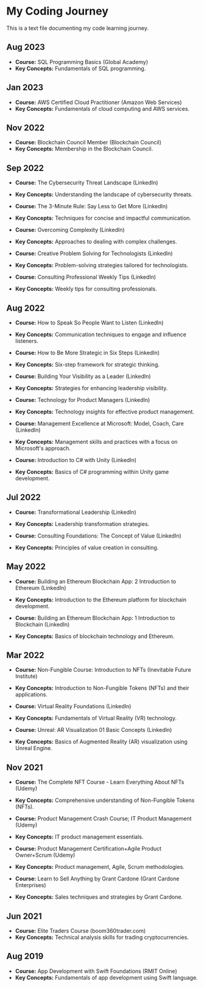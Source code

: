 # My Coding Journey
This is a text file documenting my code learning journey.

## Aug 2023
- **Course:** SQL Programming Basics (Global Academy)
- **Key Concepts:** Fundamentals of SQL programming.

## Jan 2023
- **Course:** AWS Certified Cloud Practitioner (Amazon Web Services)
- **Key Concepts:** Fundamentals of cloud computing and AWS services.

## Nov 2022
- **Course:** Blockchain Council Member (Blockchain Council)
- **Key Concepts:** Membership in the Blockchain Council.

## Sep 2022
- **Course:** The Cybersecurity Threat Landscape (LinkedIn)
- **Key Concepts:** Understanding the landscape of cybersecurity threats.

- **Course:** The 3-Minute Rule: Say Less to Get More (LinkedIn)
- **Key Concepts:** Techniques for concise and impactful communication.

- **Course:** Overcoming Complexity (LinkedIn)
- **Key Concepts:** Approaches to dealing with complex challenges.

- **Course:** Creative Problem Solving for Technologists (LinkedIn)
- **Key Concepts:** Problem-solving strategies tailored for technologists.

- **Course:** Consulting Professional Weekly Tips (LinkedIn)
- **Key Concepts:** Weekly tips for consulting professionals.

## Aug 2022
- **Course:** How to Speak So People Want to Listen (LinkedIn)
- **Key Concepts:** Communication techniques to engage and influence listeners.

- **Course:** How to Be More Strategic in Six Steps (LinkedIn)
- **Key Concepts:** Six-step framework for strategic thinking.

- **Course:** Building Your Visibility as a Leader (LinkedIn)
- **Key Concepts:** Strategies for enhancing leadership visibility.

- **Course:** Technology for Product Managers (LinkedIn)
- **Key Concepts:** Technology insights for effective product management.

- **Course:** Management Excellence at Microsoft: Model, Coach, Care (LinkedIn)
- **Key Concepts:** Management skills and practices with a focus on Microsoft's approach.

- **Course:** Introduction to C# with Unity (LinkedIn)
- **Key Concepts:** Basics of C# programming within Unity game development.

## Jul 2022
- **Course:** Transformational Leadership (LinkedIn)
- **Key Concepts:** Leadership transformation strategies.

- **Course:** Consulting Foundations: The Concept of Value (LinkedIn)
- **Key Concepts:** Principles of value creation in consulting.

## May 2022
- **Course:** Building an Ethereum Blockchain App: 2 Introduction to Ethereum (LinkedIn)
- **Key Concepts:** Introduction to the Ethereum platform for blockchain development.

- **Course:** Building an Ethereum Blockchain App: 1 Introduction to Blockchain (LinkedIn)
- **Key Concepts:** Basics of blockchain technology and Ethereum.

## Mar 2022
- **Course:** Non-Fungible Course: Introduction to NFTs (Inevitable Future Institute)
- **Key Concepts:** Introduction to Non-Fungible Tokens (NFTs) and their applications.

- **Course:** Virtual Reality Foundations (LinkedIn)
- **Key Concepts:** Fundamentals of Virtual Reality (VR) technology.

- **Course:** Unreal: AR Visualization 01 Basic Concepts (LinkedIn)
- **Key Concepts:** Basics of Augmented Reality (AR) visualization using Unreal Engine.

## Nov 2021
- **Course:** The Complete NFT Course - Learn Everything About NFTs (Udemy)
- **Key Concepts:** Comprehensive understanding of Non-Fungible Tokens (NFTs).

- **Course:** Product Management Crash Course; IT Product Management (Udemy)
- **Key Concepts:** IT product management essentials.

- **Course:** Product Management Certification+Agile Product Owner+Scrum (Udemy)
- **Key Concepts:** Product management, Agile, Scrum methodologies.

- **Course:** Learn to Sell Anything by Grant Cardone (Grant Cardone Enterprises)
- **Key Concepts:** Sales techniques and strategies by Grant Cardone.

## Jun 2021
- **Course:** Elite Traders Course (boom360trader.com)
- **Key Concepts:** Technical analysis skills for trading cryptocurrencies.

## Aug 2019
- **Course:** App Development with Swift Foundations (RMIT Online)
- **Key Concepts:** Fundamentals of app development using Swift language.
